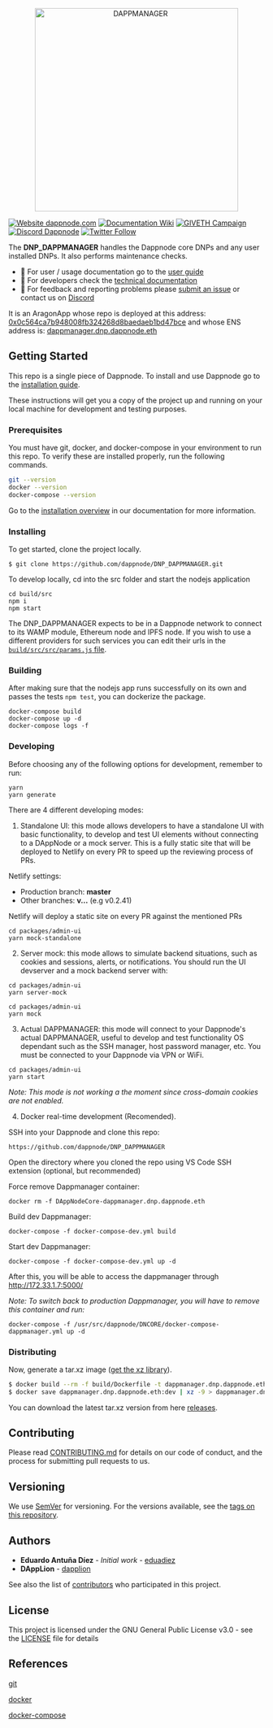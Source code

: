 <p align="center"><a href="https://github.com/dappnode/DAppNode"><img width="400" title="DAPPMANAGER" src='banner-dappmanager.png' /></a></p>

[![Website dappnode.com](https://img.shields.io/badge/Website-dappnode.io-brightgreen.svg)](https://dappnode.com/)
[![Documentation Wiki](https://img.shields.io/badge/Documentation-Wiki-brightgreen.svg)](https://docs.dappnode.io)
[![GIVETH Campaign](https://img.shields.io/badge/GIVETH-Campaign-1e083c.svg)](https://giveth.io/project/dappnode)
[![Discord Dappnode](https://img.shields.io/discord/747647430450741309?label=Discord&logo=Discord&style=plastic)](https://discord.gg/dappnode)
[![Twitter Follow](https://img.shields.io/twitter/follow/espadrine.svg?style=social&label=Follow)](https://twitter.dappnode.io)

The **DNP_DAPPMANAGER** handles the Dappnode core DNPs and any user installed DNPs. It also performs maintenance checks.

- :bust_in_silhouette: For user / usage documentation go to the [user guide](https://docs.dappnode.io/docs/user/getting-started/choose-your-path)
- :wrench: For developers check the [technical documentation](https://docs.dappnode.io/docs/dev)
- :speech_balloon: For feedback and reporting problems please [submit an issue](https://github.com/dappnode/dappnode/issues/new) or contact us on [Discord](https://discord.gg/dappnode)

It is an AragonApp whose repo is deployed at this address: [0x0c564ca7b948008fb324268d8baedaeb1bd47bce](https://etherscan.io/address/0x0c564ca7b948008fb324268d8baedaeb1bd47bce) and whose ENS address is: [dappmanager.dnp.dappnode.eth](https://etherscan.io/enslookup?q=dappmanager.dnp.dappnode.eth])

## Getting Started

This repo is a single piece of Dappnode. To install and use Dappnode go to the [installation guide](https://docs.dappnode.io/docs/user/install/overview).

These instructions will get you a copy of the project up and running on your local machine for development and testing purposes.

### Prerequisites

You must have git, docker, and docker-compose in your environment to run this repo. To verify these are installed properly, run the following commands.

```bash
git --version
docker --version
docker-compose --version
```

Go to the [installation overview](https://docs.dappnode.io/docs/user/install/overview) in our documentation for more information.

### Installing

To get started, clone the project locally.

```
$ git clone https://github.com/dappnode/DNP_DAPPMANAGER.git
```

To develop locally, cd into the src folder and start the nodejs application

```
cd build/src
npm i
npm start
```

The DNP_DAPPMANAGER expects to be in a Dappnode network to connect to its WAMP module, Ethereum node and IPFS node. If you wish to use a different providers for such services you can edit their urls in the [`build/src/src/params.js` file](build/src/src/params.js).

### Building

After making sure that the nodejs app runs successfully on its own and passes the tests `npm test`, you can dockerize the package.

```
docker-compose build
docker-compose up -d
docker-compose logs -f
```

### Developing

Before choosing any of the following options for development, remember to run:
```
yarn
yarn generate
```

There are 4 different developing modes:

1. Standalone UI: this mode allows developers to have a standalone UI with basic functionality, to develop and test UI elements without connecting to a DAppNode or a mock server. This is a fully static site that will be deployed to Netlify on every PR to speed up the reviewing process of PRs.

Netlify settings:

- Production branch: **master**
- Other branches: **v...** (e.g v0.2.41)

Netlify will deploy a static site on every PR against the mentioned PRs

```
cd packages/admin-ui
yarn mock-standalone
```

2. Server mock: this mode allows to simulate backend situations, such as cookies and sessions, alerts, or notifications. You should run the UI devserver and a mock backend server with:

```
cd packages/admin-ui
yarn server-mock
```

```
cd packages/admin-ui
yarn mock
```

3. Actual DAPPMANAGER: this mode will connect to your Dappnode's actual DAPPMANAGER, useful to develop and test functionality OS dependant such as the SSH manager, host password manager, etc. You must be connected to your Dappnode via VPN or WiFi.

```
cd packages/admin-ui
yarn start
```

_Note: This mode is not working a the moment since cross-domain cookies are not enabled._

4. Docker real-time development (Recomended).

SSH into your Dappnode and clone this repo:

```
https://github.com/dappnode/DNP_DAPPMANAGER
```

Open the directory where you cloned the repo using VS Code SSH extension (optional, but recommended)

Force remove Dappmanager container:
```
docker rm -f DAppNodeCore-dappmanager.dnp.dappnode.eth
```

Build dev Dappmanager:

```
docker-compose -f docker-compose-dev.yml build
```

Start dev Dappmanager:

```
docker-compose -f docker-compose-dev.yml up -d
```

After this, you will be able to access the dappmanager through http://172.33.1.7:5000/

_Note: To switch back to production Dappmanager, you will have to remove this container and run:_


```
docker-compose -f /usr/src/dappnode/DNCORE/docker-compose-dappmanager.yml up -d
```

### Distributing

Now, generate a tar.xz image ([get the xz library](https://tukaani.org/xz/)).

```bash
$ docker build --rm -f build/Dockerfile -t dappmanager.dnp.dappnode.eth:dev build
$ docker save dappmanager.dnp.dappnode.eth:dev | xz -9 > dappmanager.dnp.dappnode.eth_x.y.z.tar.xz
```

You can download the latest tar.xz version from here [releases](https://github.com/dappnode/DNP_DAPPMANAGER/releases).

## Contributing

Please read [CONTRIBUTING.md](https://github.com/dappnode) for details on our code of conduct, and the process for submitting pull requests to us.

## Versioning

We use [SemVer](http://semver.org/) for versioning. For the versions available, see the [tags on this repository](https://github.com/dappnode/DNP_DAPPMANAGER/tags).

## Authors

- **Eduardo Antuña Díez** - _Initial work_ - [eduadiez](https://github.com/eduadiez)
- **DAppLion** - [dapplion](https://github.com/dapplion)

See also the list of [contributors](https://github.com/dappnode/DNP_DAPPMANAGER/contributors) who participated in this project.

## License

This project is licensed under the GNU General Public License v3.0 - see the [LICENSE](LICENSE) file for details

## References

[git](https://git-scm.com/)

[docker](https://www.docker.com/)

[docker-compose](https://docs.docker.com/compose/)

```

```
